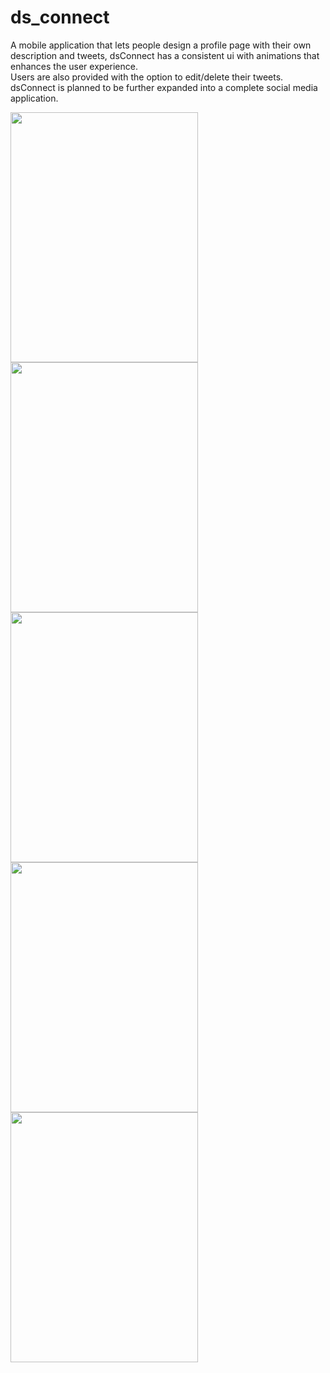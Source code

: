 # ds_connect

A mobile application that lets people design a profile page with their own description and tweets, dsConnect has a consistent ui with animations that enhances the user experience.<br/>
Users are also provided with the option to edit/delete their tweets.<br/>
dsConnect is planned to be further expanded into a complete social media application.
<div>
<kbd style={float:left}><img src="https://user-images.githubusercontent.com/64279132/186415104-e4e4e4f4-eaf7-4fa6-a74c-229a057b1d4b.jpeg" width=300px height=400px /></kbd>
<kbd style={float:left}><img src="https://user-images.githubusercontent.com/64279132/186415937-d72d4cd5-ea45-4500-951b-086042020708.jpeg" width=300px height=400px /></kbd>
</div>
<kbd style={float:left}><img src="https://user-images.githubusercontent.com/64279132/186415097-c1e1ff43-226a-4b66-a9b3-ab9e8556a184.jpeg" width=300px height=400px /></kbd>
<kbd style={float:left}><img src="https://user-images.githubusercontent.com/64279132/186415102-5ed9d45b-939e-497e-8842-7c0cd1e6f1c7.jpeg" width=300px height=400px /></kbd>
<kbd style={float:left}><img src="https://user-images.githubusercontent.com/64279132/186415113-f98fb322-ed05-46dc-a792-30f71dfb4230.jpeg" width=300px height=400px /></kbd>
